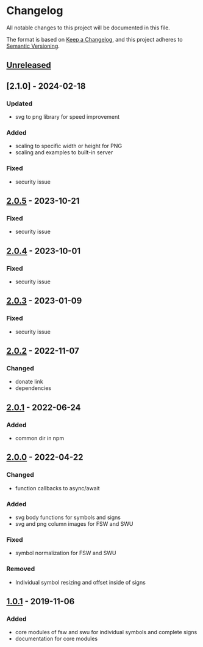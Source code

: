# Changelog
All notable changes to this project will be documented in this file.

The format is based on [Keep a Changelog](https://keepachangelog.com/en/1.0.0/),
and this project adheres to [Semantic Versioning](https://semver.org/spec/v2.0.0.html).

## [Unreleased]

## [2.1.0] - 2024-02-18
### Updated
- svg to png library for speed improvement

### Added
- scaling to specific width or height for PNG
- scaling and examples to built-in server

### Fixed
- security issue

## [2.0.5] - 2023-10-21
### Fixed
- security issue

## [2.0.4] - 2023-10-01
### Fixed
- security issue

## [2.0.3] - 2023-01-09
### Fixed
- security issue

## [2.0.2] - 2022-11-07
### Changed
- donate link
- dependencies

## [2.0.1] - 2022-06-24
### Added
- common dir in npm

## [2.0.0] - 2022-04-22
### Changed
- function callbacks to async/await

### Added
- svg body functions for symbols and signs
- svg and png column images for FSW and SWU

### Fixed
- symbol normalization for FSW and SWU

### Removed
- Individual symbol resizing and offset inside of signs

## [1.0.1] - 2019-11-06
### Added
- core modules of fsw and swu for individual symbols and complete signs
- documentation for core modules


[Unreleased]: https://github.com/sutton-signwriting/font-db/compare/v2.0.5...HEAD
[2.0.5]: https://github.com/sutton-signwriting/font-db/releases/tag/v2.0.5
[2.0.4]: https://github.com/sutton-signwriting/font-db/releases/tag/v2.0.4
[2.0.3]: https://github.com/sutton-signwriting/font-db/releases/tag/v2.0.3
[2.0.2]: https://github.com/sutton-signwriting/font-db/releases/tag/v2.0.2
[2.0.1]: https://github.com/sutton-signwriting/font-db/releases/tag/v2.0.1
[2.0.0]: https://github.com/sutton-signwriting/font-db/releases/tag/v2.0.0
[1.0.1]: https://github.com/sutton-signwriting/font-db/releases/tag/v1.0.1
